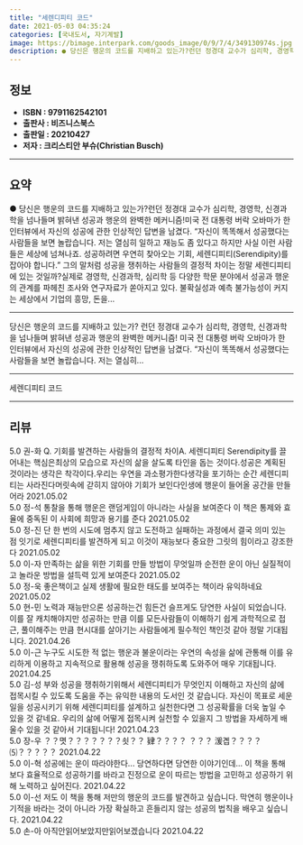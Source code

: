 ```yaml
---
title: "세렌디피티 코드"
date: 2021-05-03 04:35:24
categories: [국내도서, 자기계발]
image: https://bimage.interpark.com/goods_image/0/9/7/4/349130974s.jpg
description: ● 당신은 행운의 코드를 지배하고 있는가?런던 정경대 교수가 심리학, 경영학, 신경과학을 넘나들며 밝혀낸 성공과 행운의 완벽한 메커니즘!미국 전 대통령 버락 오바마가 한 인터뷰에서 자신의 성공에 관한 인상적인 답변을 남겼다. “자신이 똑똑해서 성공했다는 사람들을 보면 놀랍습니다. 저는
---
```


## **정보**

- **ISBN : 9791162542101**
- **출판사 : 비즈니스북스**
- **출판일 : 20210427**
- **저자 : 크리스티안 부슈(Christian Busch)**

------



## **요약**

●  당신은 행운의 코드를 지배하고 있는가?런던 정경대 교수가 심리학, 경영학, 신경과학을 넘나들며 밝혀낸 성공과 행운의 완벽한 메커니즘!미국 전 대통령 버락 오바마가 한 인터뷰에서 자신의 성공에 관한 인상적인 답변을 남겼다. “자신이 똑똑해서 성공했다는 사람들을 보면 놀랍습니다. 저는 열심히 일하고 재능도 좀 있다고 하지만 사실 이런 사람들은 세상에 넘쳐나죠. 성공하려면 우연히 찾아오는 기회, 세렌디피티(Serendipity)를 잡아야 합니다.” 그의 말처럼 성공을 쟁취하는 사람들의 결정적 차이는 정말 세렌디피티에 있는 것일까?실제로 경영학, 신경과학, 심리학 등 다양한 학문 분야에서 성공과 행운의 관계를 파헤친 조사와 연구자료가 쏟아지고 있다. 불확실성과 예측 불가능성이 커지는 세상에서 기업의 흥망, 돈을...

------

당신은 행운의 코드를 지배하고 있는가?
런던 정경대 교수가 심리학, 경영학, 신경과학을 넘나들며 밝혀낸 
성공과 행운의 완벽한 메커니즘!
미국 전 대통령 버락 오바마가 한 인터뷰에서 자신의 성공에 관한 인상적인 답변을 남겼다. “자신이 똑똑해서 성공했다는 사람들을 보면 놀랍습니다. 저는 열심히... 

------


세렌디피티 코드 

------


## **리뷰** 

5.0 권-화 Q. 기회를 발견하는 사람들의 결정적 차이A. 세렌디피티 Serendipity를 끌어내는 핵심은최상의 모습으로 자신의 삶을 살도록 타인을 돕는 것이다.성공은 계획된 것이라는 생각은 착각이다.우리는 우연을 과소평가한다생각을 포기하는 순간 세렌디피티는 사라진다머릿속에 갇히지 않아야 기회가 보인다인생에 행운이 들어올 공간을 만들어라 2021.05.02 <br/>5.0 정-석  통찰을 통해 행운은 랜덤게임이 아니라는 사실을 보여준다 이 책은 통제와 효율에 중독된 이 사회에 희망과 용기를 준다 2021.05.02 <br/>5.0 정-진 단 한 번의 시도에 멈추지 않고 도전하고 실패하는 과정에서 결국 의미 있는 점 잇기로 세렌디피티를 발견하게 되고 이것이 재능보다 중요한 그릿의 힘이라고 강조한다 2021.05.02 <br/>5.0 이-자 만족하는 삶을 위한 기회를 만들 방법이 무엇일까 순전한 운이 아닌 실질적이고 놀라운 방법을 설득력 있게 보여준다 2021.05.02 <br/>5.0 정-욱 좋은책이고 실제 생활에 필요한 태도를 보여주는 책이라 유익하네요 2021.05.02 <br/>5.0 현-민 노력과 재능만으론 성공하는건 힘든건 슬프게도 당연한 사실이 되었습니다. 이를 잘 캐치해야지만 성공하는 만큼 이를 모든사람들이 이해하기 쉽게 과학적으로 접근, 풀이해주는 만큼 현시대를 살아기는 사람들에게 필수적인 책인것 같아 정말 기대됩니다. 2021.04.26 <br/>5.0 이-근 누구도 시도한 적 없는 행운과 불운이라는 우연의 속성을 삶에 관통해 이를 유리하게 이용하고 지속적으로 활용해 성공을 쟁취하도록 도와주어 매우 기대됩니다. 2021.04.25 <br/>5.0 김-성 부와 성공을 쟁취하기위해서 세렌디피티가 무엇인지 이해하고 자신의 삶에 접목시킬 수 있도록 도움을 주는 유익한 내용의 도서인 것 같습니다. 자신이 목표로 세운 일을 성공시키기 위해 세렌디피티를 설계하고 실천한다면 그 성공확률을 더욱 높일 수 있을 것 같네요. 우리의 삶에 어떻게 접목시켜 실천할 수 있을지 그 방법을 자세하게 배울수 있을 것 같아서 기대됩니다! 2021.04.23 <br/>5.0 장-우 ？？몃？？？？？？？쇳？？ 肄？？？？ ？？？ 湲곕？？？？⑸？？？？？ 2021.04.22 <br/>5.0 이-혁 성공에는 운이 따라야한다... 당연하다면 당연한 이야기인데... 이 책을 통해 보다 효율적으로 성공하기를 바라고 진정으로 운이 따르는 방법을 고민하고 성공하기 위해 노력하고 싶어진다. 2021.04.22 <br/>5.0 이-선 저도 이 책을 통해 저만의 행운의 코드를 발견하고 싶습니다. 막연히 행운이나 기적을 바라는 것이 아니라 가장 확실하고 흔들리지 않는 성공의 법칙을 배우고 싶습니다. 2021.04.22 <br/>5.0 손-아 아직안읽어보았지만읽어보겠습니다 2021.04.22 <br/>